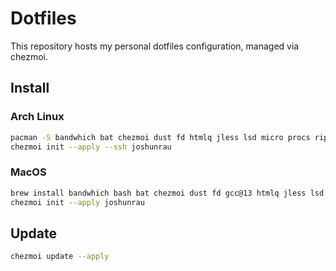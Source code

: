 # Dotfiles

This repository hosts my personal dotfiles configuration, managed via chezmoi.

## Install

### Arch Linux

```sh
pacman -S bandwhich bat chezmoi dust fd htmlq jless lsd micro procs ripgrep sd tokei
chezmoi init --apply --ssh joshunrau
```

### MacOS

```sh
brew install bandwhich bash bat chezmoi dust fd gcc@13 htmlq jless lsd  micro procs sd tokei xz
chezmoi init --apply joshunrau
```

## Update

```sh
chezmoi update --apply
```